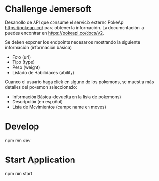 # Challenge Jemersoft
Desarrollo de API que consume el servicio externo PokeApi https://pokeapi.co/ para obtener la información.
La documentación la puedes encontrar en https://pokeapi.co/docs/v2.

Se deben exponer los endpoints necesarios mostrando la siguiente información (información básica):
- Foto (url)
- Tipo (type)
- Peso (weight)
- Listado de Habilidades (ability)

Cuando el usuario haga click en alguno de los pokemons, se muestra más detalles del pokemon seleccionado:
- Información Básica (devuelta en la lista de pokemons)
- Descripción (en español)
- Lista de Movimientos (campo name en moves)
# Develop
npm run dev

# Start Application
npm run start